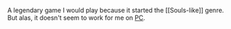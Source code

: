 A legendary game I would play because it started the [[Souls-like]] genre. But alas, it doesn't seem to work for me on [PC](https://store.steampowered.com/agecheck/app/570940/).
